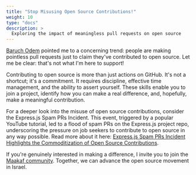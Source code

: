 ```yaml
---
title: "Stop Misusing Open Source Contributions!"
weight: 10
type: "docs"
description: >
  Exploring the impact of meaningless pull requests on open source
---
```


[Baruch Odem](https://www.linkedin.com/in/baruchiro/) pointed me to a concerning trend: people are making pointless pull requests just to claim they've contributed to open source. Let me be clear: that's not what I'm here to support!

Contributing to open source is more than just actions on GitHub. It's not a shortcut; it's a commitment. It requires discipline, effective time management, and the ability to assert yourself. These skills enable you to join a project, identify how you can make a real difference, and, hopefully, make a meaningful contribution.

For a deeper look into the misuse of open source contributions, consider the Express.js Spam PRs Incident. This event, triggered by a popular YouTube tutorial, led to a flood of spam PRs on the Express.js project repo, underscoring the pressure on job seekers to contribute to open source in any way possible. Read more about it here: [Express.js Spam PRs Incident Highlights the Commoditization of Open Source Contributions](https://socket.dev/blog/express-js-spam-prs-commoditization-of-open-source).

If you're genuinely interested in making a difference, I invite you to join the [Maakaf community](https://maakaf.netlify.app/). Together, we can advance the open source movement in Israel.